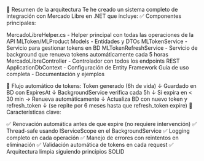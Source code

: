 📌 Resumen de la arquitectura
Te he creado un sistema completo de integración con Mercado Libre en .NET que incluye:
✅ Componentes principales:

MercadoLibreHelper.cs - Helper principal con todas las operaciones de la API
MLToken/MLProduct Models - Entidades y DTOs
MLTokenService - Servicio para gestionar tokens en BD
MLTokenRefreshService - Servicio de background que renueva tokens automáticamente cada 5 horas
MercadoLibreController - Controlador con todos los endpoints REST
ApplicationDbContext - Configuración de Entity Framework
Guía de uso completa - Documentación y ejemplos

🔄 Flujo automático de tokens:
Token generado (6h de vida)
    ↓
Guardado en BD con ExpiresAt
    ↓
BackgroundService verifica cada 5h
    ↓
Si expira en < 30 min → Renueva automáticamente
    ↓
Actualiza BD con nuevo token y refresh_token
    ↓
(se repite por 6 meses hasta que refresh_token expire)
🎯 Características clave:

✅ Renovación automática antes de que expire (no requiere intervención)
✅ Thread-safe usando IServiceScope en el BackgroundService
✅ Logging completo en cada operación
✅ Manejo de errores con reintentos en eliminación
✅ Validación automática de tokens en cada request
✅ Arquitectura limpia siguiendo principios SOLID